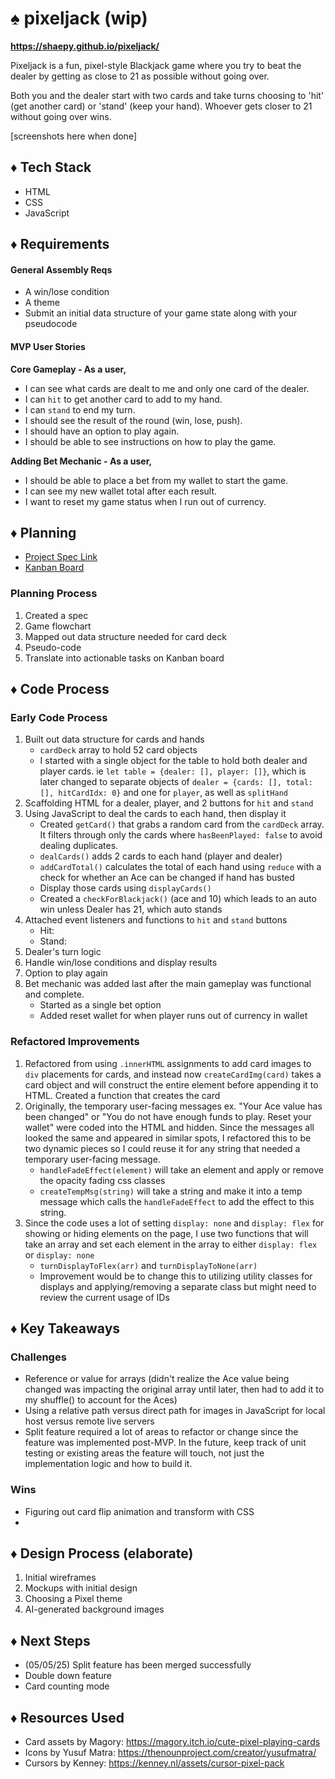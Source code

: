 # ♠️ pixeljack (wip)

**https://shaepy.github.io/pixeljack/**

Pixeljack is a fun, pixel-style Blackjack game where you try to beat the dealer by getting as close to 21 as possible without going over. 

Both you and the dealer start with two cards and take turns choosing to 'hit' (get another card) or 'stand' (keep your hand). Whoever gets closer to 21 without going over wins.

[screenshots here when done]

## ♦️ Tech Stack
- HTML
- CSS
- JavaScript

## ♦️ Requirements
#### General Assembly Reqs
- A win/lose condition
- A theme
- Submit an initial data structure of your game state along with your pseudocode

#### MVP User Stories
**Core Gameplay - As a user,**
- I can see what cards are dealt to me and only one card of the dealer.
- I can `hit` to get another card to add to my hand.
- I can `stand` to end my turn.
- I should see the result of the round (win, lose, push).
- I should have an option to play again.
- I should be able to see instructions on how to play the game.

**Adding Bet Mechanic - As a user,**
- I should be able to place a bet from my wallet to start the game.
- I can see my new wallet total after each result.
- I want to reset my game status when I run out of currency.

## ♦️ Planning
- [Project Spec Link](https://www.notion.so/GA-Unit-1-Blackjack-Spec-1df7ed1fdd588080b0eac50acd836b7e)
- [Kanban Board](https://www.notion.so/1e67ed1fdd58801da157e5544ee59df1?v=1e67ed1fdd5881c39a73000cbad160d4&pvs=4)

### Planning Process
1. Created a spec
2. Game flowchart
3. Mapped out data structure needed for card deck
4. Pseudo-code
5. Translate into actionable tasks on Kanban board

## ♦️ Code Process
### Early Code Process
1. Built out data structure for cards and hands
    - `cardDeck` array to hold 52 card objects
    - I started with a single object for the table to hold both dealer and player cards. ie `let table = {dealer: [], player: []}`, which is later changed to separate objects of `dealer = {cards: [], total: [], hitCardIdx: 0}` and one for `player`, as well as `splitHand` 
2. Scaffolding HTML for a dealer, player, and 2 buttons for `hit` and `stand`
3. Using JavaScript to deal the cards to each hand, then display it
    - Created `getCard()` that grabs a random card from the `cardDeck` array. It filters through only the cards where `hasBeenPlayed: false` to avoid dealing duplicates.
    - `dealCards()` adds 2 cards to each hand (player and dealer)
    - `addCardTotal()` calculates the total of each hand using `reduce` with a check for whether an Ace can be changed if hand has busted
    - Display those cards using `displayCards()`
    - Created a `checkForBlackjack()` (ace and 10) which leads to an auto win unless Dealer has 21, which auto stands
4. Attached event listeners and functions to `hit` and `stand` buttons 
    - Hit:
    - Stand: 
5. Dealer's turn logic
6. Handle win/lose conditions and display results
7. Option to play again
8. Bet mechanic was added last after the main gameplay was functional and complete.
    - Started as a single bet option
    - Added reset wallet for when player runs out of currency in wallet

### Refactored Improvements
1. Refactored from using `.innerHTML` assignments to add card images to `div` placements for cards, and instead now `createCardImg(card)` takes a card object and will construct the entire element before appending it to HTML. 
Created a function that creates the card
2. Originally, the temporary user-facing messages ex. "Your Ace value has been changed" or "You do not have enough funds to play. Reset your wallet" were coded into the HTML and hidden. Since the messages all looked the same and appeared in similar spots, I refactored this to be two dynamic pieces so I could reuse it for any string that needed a temporary user-facing message.
    - `handleFadeEffect(element)` will take an element and apply or remove the opacity fading css classes
    - `createTempMsg(string)` will take a string and make it into a temp message which calls the `handleFadeEffect` to add the effect to this string. 
3. Since the code uses a lot of setting `display: none` and `display: flex` for showing or hiding elements on the page, I use two functions that will take an array and set each element in the array to either `display: flex` or `display: none`
    - `turnDisplayToFlex(arr)` and `turnDisplayToNone(arr)`
    - Improvement would be to change this to utilizing utility classes for displays and applying/removing a separate class but might need to review the current usage of IDs

## ♦️ Key Takeaways

### Challenges
- Reference or value for arrays (didn't realize the Ace value being changed was impacting the original array until later, then had to add it to my shuffle() to account for the Aces)
- Using a relative path versus direct path for images in JavaScript for local host versus remote live servers
- Split feature required a lot of areas to refactor or change since the feature was implemented post-MVP. In the future, keep track of unit testing or existing areas the feature will touch, not just the implementation logic and how to build it.

### Wins
-  Figuring out card flip animation and transform with CSS
- 

## ♦️ Design Process (elaborate)
1. Initial wireframes
2. Mockups with initial design
3. Choosing a Pixel theme
4. AI-generated background images

## ♦️ Next Steps
- (05/05/25) Split feature has been merged successfully
- Double down feature
- Card counting mode

## ♦️ Resources Used
- Card assets by Magory: https://magory.itch.io/cute-pixel-playing-cards
- Icons by Yusuf Matra: https://thenounproject.com/creator/yusufmatra/
- Cursors by Kenney: https://kenney.nl/assets/cursor-pixel-pack